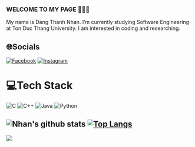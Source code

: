 ### WELCOME TO MY PAGE 👋👋👋
My name is Dang Thanh Nhan. I’m currently studying Software Engineering at Ton Duc Thang University. I am interested in coding and researching. 

## 🌐Socials
[![Facebook](https://img.shields.io/badge/Facebook-%231877F2.svg?logo=Facebook&logoColor=white)](https://facebook.com/https://www.facebook.com/profile.php?id=100086652585752) [![Instagram](https://img.shields.io/badge/Instagram-%23E4405F.svg?logo=Instagram&logoColor=white)](https://instagram.com/https://www.instagram.com/nhandawng.15/) 

# 💻Tech Stack
![C](https://img.shields.io/badge/c-%2300599C.svg?style=flat&logo=c&logoColor=white) ![C++](https://img.shields.io/badge/c++-%2300599C.svg?style=flat&logo=c%2B%2B&logoColor=white) ![Java](https://img.shields.io/badge/java-%23ED8B00.svg?style=flat&logo=java&logoColor=white) ![Python](https://img.shields.io/badge/python-3670A0?style=flat&logo=python&logoColor=ffdd54)


![Nhan's github stats](https://github-readme-stats-git-masterrstaa-rickstaa.vercel.app/api?username=nhandang02&show_icons=true&theme=tokyonight&hide=contribs,prs,issues)
[![Top Langs](https://github-readme-stats.vercel.app/api/top-langs/?username=nhandang&layout=donut-vertical)](https://github.com/nhandang02/github-readme-stats)
---
[![](https://visitcount.itsvg.in/api?id=nhandang02&icon=0&color=0)](https://visitcount.itsvg.in)

